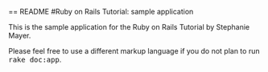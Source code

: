 == README
#Ruby on Rails Tutorial: sample application

This is the sample application for the Ruby on Rails Tutorial by Stephanie Mayer.



Please feel free to use a different markup language if you do not plan to run
<tt>rake doc:app</tt>.
